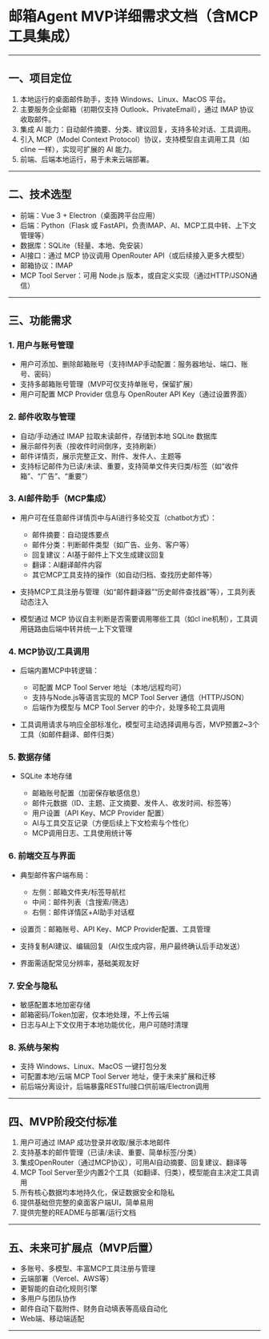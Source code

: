 
# 邮箱Agent MVP详细需求文档（含MCP工具集成）

---

## 一、项目定位

1. 本地运行的桌面邮件助手，支持 Windows、Linux、MacOS 平台。
2. 主要服务企业邮箱（初期仅支持 Outlook、PrivateEmail），通过 IMAP 协议收取邮件。
3. 集成 AI 能力：自动邮件摘要、分类、建议回复，支持多轮对话、工具调用。
4. 引入 MCP（Model Context Protocol）协议，支持模型自主调用工具（如 cline 一样），实现可扩展的 AI 能力。
5. 前端、后端本地运行，易于未来云端部署。

---

## 二、技术选型

* 前端：Vue 3 + Electron（桌面跨平台应用）
* 后端：Python（Flask 或 FastAPI，负责IMAP、AI、MCP工具中转、上下文管理等）
* 数据库：SQLite（轻量、本地、免安装）
* AI接口：通过 MCP 协议调用 OpenRouter API（或后续接入更多大模型）
* 邮箱协议：IMAP
* MCP Tool Server：可用 Node.js 版本，或自定义实现（通过HTTP/JSON通信）

---

## 三、功能需求

### 1. 用户与账号管理

* 用户可添加、删除邮箱账号（支持IMAP手动配置：服务器地址、端口、账号、密码）
* 支持多邮箱账号管理（MVP可仅支持单账号，保留扩展）
* 用户可配置 MCP Provider 信息与 OpenRouter API Key（通过设置界面）

### 2. 邮件收取与管理

* 自动/手动通过 IMAP 拉取未读邮件，存储到本地 SQLite 数据库
* 展示邮件列表（按收件时间倒序，支持刷新）
* 邮件详情页，展示完整正文、附件、发件人、主题等
* 支持标记邮件为已读/未读、重要，支持简单文件夹归类/标签（如“收件箱”、“广告”、“重要”）

### 3. AI邮件助手（MCP集成）

* 用户可在任意邮件详情页中与AI进行多轮交互（chatbot方式）：

  * 邮件摘要：自动提炼要点
  * 邮件分类：判断邮件类型（如广告、业务、客户等）
  * 回复建议：AI基于邮件上下文生成建议回复
  * 翻译：AI翻译邮件内容
  * 其它MCP工具支持的操作（如自动归档、查找历史邮件等）
* 支持MCP工具注册与管理（如“邮件翻译器”“历史邮件查找器”等），工具列表动态注入
* 模型通过 MCP 协议自主判断是否需要调用哪些工具（如cl ine机制），工具调用链路由后端中转并统一上下文管理

### 4. MCP协议/工具调用

* 后端内置MCP中转逻辑：

  * 可配置 MCP Tool Server 地址（本地/远程均可）
  * 支持与Node.js等语言实现的 MCP Tool Server 通信（HTTP/JSON）
  * 后端作为模型与 MCP Tool Server 的中介，处理多轮工具调用
* 工具调用请求与响应全部标准化，模型可主动选择调用与否，MVP预置2\~3个工具（如邮件翻译、邮件归类）

### 5. 数据存储

* SQLite 本地存储

  * 邮箱账号配置（加密保存敏感信息）
  * 邮件元数据（ID、主题、正文摘要、发件人、收发时间、标签等）
  * 用户设置（API Key、MCP Provider 配置）
  * AI与工具交互记录（方便后续上下文检索与个性化）
  * MCP调用日志、工具使用统计等

### 6. 前端交互与界面

* 典型邮件客户端布局：

  * 左侧：邮箱文件夹/标签导航栏
  * 中间：邮件列表（含搜索/筛选）
  * 右侧：邮件详情区+AI助手对话框
* 设置页：邮箱账号、API Key、MCP Provider配置、工具管理
* 支持复制AI建议、编辑回复（AI仅生成内容，用户最终确认后手动发送）
* 界面需适配常见分辨率，基础美观友好

### 7. 安全与隐私

* 敏感配置本地加密存储
* 邮箱密码/Token加密，仅本地处理，不上传云端
* 日志与AI上下文仅用于本地功能优化，用户可随时清理

### 8. 系统与架构

* 支持 Windows、Linux、MacOS 一键打包分发
* 可配置本地/云端 MCP Tool Server 地址，便于未来扩展和迁移
* 前后端分离设计，后端暴露RESTful接口供前端/Electron调用

---

## 四、MVP阶段交付标准

1. 用户可通过 IMAP 成功登录并收取/展示本地邮件
2. 支持基本的邮件管理（已读/未读、重要、简单标签/分类）
3. 集成OpenRouter（通过MCP协议），可用AI自动摘要、回复建议、翻译等
4. MCP Tool Server至少内置2个工具（如翻译、归类），模型能自主决定工具调用
5. 所有核心数据均本地持久化，保证数据安全和隐私
6. 提供基础但完整的桌面客户端UI，简单易用
7. 提供完整的README与部署/运行文档

---

## 五、未来可扩展点（MVP后置）

* 多账号、多模型、丰富MCP工具注册与管理
* 云端部署（Vercel、AWS等）
* 更智能的自动化规则引擎
* 多用户与团队协作
* 邮件自动下载附件、财务自动填表等高级自动化
* Web端、移动端适配

---